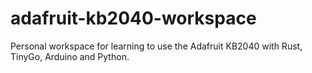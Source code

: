 # adafruit-kb2040-workspace

Personal workspace for learning to use the Adafruit KB2040 with Rust, TinyGo, Arduino and Python.
